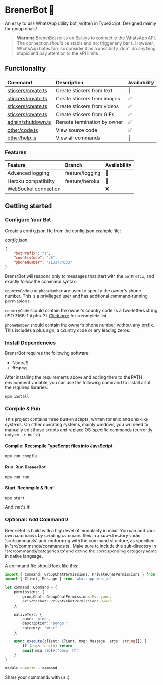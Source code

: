 # BrenerBot 🤖

An easy to use WhatsApp utility bot, written in TypeScript.
Designed mainly for group chats!

> **Warning**
> BrenerBot relies on Baileys to connect to the WhatsApp API. The connection _should_ be
> stable and not trigger any bans. However, WhatsApp hates fun, so consider it as a possibility,
> don't do anything stupid and pay attention to the API limits.

## Functionality

| Command                                               | Description                 | Availability |
| :---------------------------------------------------- | :-------------------------- | :----------- |
| [stickers/create.ts](src/commands/stickers/create.ts) | Create stickers from text   | 🚧           |
| [stickers/create.ts](src/commands/stickers/create.ts) | Create stickers from images | ✅           |
| [stickers/create.ts](src/commands/stickers/create.ts) | Create stickers from videos | ✅           |
| [stickers/create.ts](src/commands/stickers/create.ts) | Create stickers from GIFs   | ✅           |
| [admin/shutdown.ts](src/commands/admin/shutdown.ts)   | Remote termination by owner | ✅           |
| [other/code.ts](src/commands/other/code.ts)           | View source code            | ✅           |
| [other/help.ts](src/commands/other/help.ts)           | View all commands           | 🚧           |

### Features

| Feature                     | Branch          | Availability |
| :-------------------------- | :-------------- | :----------- |
| Advanced logging            | feature/logging | 🚧           |
| Heroku compatibility        | feature/heroku  | 🚧           |
| WebSocket connection        |                 | ❌           |


## Getting started

### Configure Your Bot

Create a config.json file from the config.json.example file:

_config.json_

```json
{
    "botPrefix": "!",
    "countryCode": "US",
    "phoneNumber": "2133734253"
}
```

BrenerBot will respond only to messages that start with the `botPrefix`, and exactly follow the command syntax.

`countryCode` and `phoneNumber` are used to specify the owner's phone number. This is a privilleged user and has additional command-running permissions.

`countryCode` should contain the owner's country code as a two-letters string (ISO 3166-1 Alpha-2). [Click here](https://en.wikipedia.org/wiki/ISO_3166-1_alpha-2#Officially_assigned_code_elements) for a complete list.

`phoneNumber` should contain the owner's phone number, without any prefix. This includes a plus sign, a country code or any leading zeros.

### Install Dependencies

BrenerBot requires the following software:

- NodeJS
- ffmpeg

After installing the requirements above and adding them to the PATH environment variable, you can use the following command to install all of the required libraries:

```
npm install
```

### Compile & Run

This project contains three built-in scripts, written for unix and unix-like systems. On other operating systems, mainly windows, you will need to manually edit those scripts and replace OS-specific commands (currently only `rm -r build`).

#### Compile: Recompile TypeScript files into JavaScript

```
npm run compile
```

#### Run: Run BrenerBot

```
npm run run
```

#### Start: Recompile & Run!

```
npm start
```

And that's it!

### Optional: Add Commands!

BrenerBot is build with a high level of modularity in mind. You can add your own commands by creating command files in a sub-directory under 'src/commands' and
conforming with the command structure, as specified in 'src/commands/commands.ts'. Make sure to include this sub-directory in 'src/commands/categories.ts' and define the corresponding category name in native language.

A command file should look like this:

```typescript
import { Command, GroupChatPermissions, PrivateChatPermissions } from "../commands"
import { Client, Message } from 'whatsapp-web.js'

let command: Command = {
    permissions: {
        groupChat: GroupChatPermissions.Everyone,
        privateChat: PrivateChatPermissions.Owner
    },

    nativeText: {
        name: "ping",
        description: "pongs!",
        category: "misc"
    },

    async execute(client: Client, msg: Message, args: string[]) {
        if (args.length) return
        await msg.reply("pong! 🏓")
    }
}

module.exports = command
```

Share your commands with us :)
